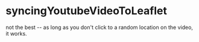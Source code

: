 # syncingYoutubeVideoToLeaflet

not the best -- as long as you don't click to a random location on the video, it works.